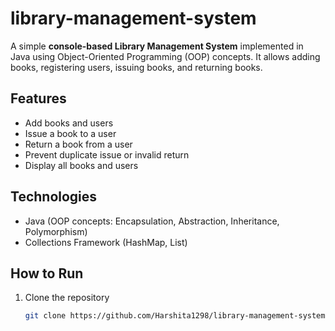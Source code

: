 # library-management-system
A simple **console-based Library Management System** implemented in Java using Object-Oriented Programming (OOP) concepts.   It allows adding books, registering users, issuing books, and returning books.
## Features
- Add books and users
- Issue a book to a user
- Return a book from a user
- Prevent duplicate issue or invalid return
- Display all books and users

## Technologies
- Java (OOP concepts: Encapsulation, Abstraction, Inheritance, Polymorphism)
- Collections Framework (HashMap, List)

## How to Run
1. Clone the repository
   ```bash
   git clone https://github.com/Harshita1298/library-management-system.git
